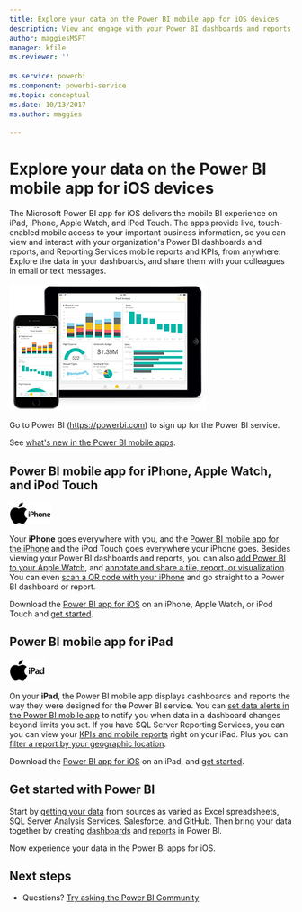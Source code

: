 ```yaml
---
title: Explore your data on the Power BI mobile app for iOS devices
description: View and engage with your Power BI dashboards and reports, and Reporting Services mobile reports and KPIs, on your iPad, iPhone, Apple Watch, and iPod Touch.
author: maggiesMSFT
manager: kfile
ms.reviewer: ''

ms.service: powerbi
ms.component: powerbi-service
ms.topic: conceptual
ms.date: 10/13/2017
ms.author: maggies

---
```

# Explore your data on the Power BI mobile app for iOS devices
The Microsoft Power BI app for iOS delivers the mobile BI experience on iPad, iPhone, Apple Watch, and iPod Touch. The apps provide live, touch-enabled mobile access to your important business information, so you can view and interact with your organization's Power BI dashboards and reports, and Reporting Services mobile reports and KPIs, from anywhere. Explore the data in your dashboards, and share them with your colleagues in email or text messages.

![iPhone and iPad](media/mobile-ios-ipad-iphone-apps/pbi_ipad_iphonedevices.png)

Go to Power BI (https://powerbi.com) to sign up for the Power BI service.

See [what's new in the Power BI mobile apps](mobile-whats-new-in-the-mobile-apps.md).

## Power BI mobile app for iPhone, Apple Watch, and iPod Touch
![iPhone logo](media/mobile-ios-ipad-iphone-apps/iphone-logo-40-px.png)

Your **iPhone** goes everywhere with you, and the [Power BI mobile app for the iPhone](mobile-ipad-app-get-started.md) and the iPod Touch goes everywhere your iPhone goes. Besides viewing your Power BI dashboards and reports, you can also [add Power BI to your Apple Watch](mobile-apple-watch.md), and [annotate and share a tile, report, or visualization](mobile-annotate-and-share-a-tile-from-the-mobile-apps.md). You can even [scan a QR code with your iPhone](mobile-apps-qr-code.md) and go straight to a Power BI dashboard or report.

Download the [Power BI app for iOS](http://go.microsoft.com/fwlink/?LinkId=522062) on an iPhone, Apple Watch, or iPod Touch and [get started](mobile-iphone-app-get-started.md).

## Power BI mobile app for iPad
![iPad logo](media/mobile-ios-ipad-iphone-apps/ipad-logo-40-px.png)

On your **iPad**, the Power BI mobile app displays dashboards and reports the way they were designed for the Power BI service. You can [set data alerts in the Power BI mobile app](mobile-set-data-alerts-in-the-mobile-apps.md) to notify you when data in a dashboard changes beyond limits you set. If you have SQL Server Reporting Services, you can you can view your [KPIs and mobile reports](mobile-app-ssrs-kpis-mobile-on-premises-reports.md) right on your iPad. Plus you can [filter a report by your geographic location](mobile-apps-geographic-filtering.md).  

Download the [Power BI app for iOS](http://go.microsoft.com/fwlink/?LinkId=522062) on an iPad, and [get started](mobile-ipad-app-get-started.md).

## Get started with Power BI
Start by [getting your data](service-get-data.md) from sources as varied as Excel spreadsheets, SQL Server Analysis Services, Salesforce, and GitHub. Then bring your data together by creating [dashboards](service-dashboards.md) and [reports](service-reports.md) in Power BI.

Now experience your data in the Power BI apps for iOS.

## Next steps
* Questions? [Try asking the Power BI Community](http://community.powerbi.com/)

